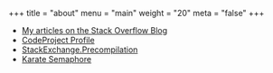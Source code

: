 +++
title = "about"
menu = "main"
weight = "20"
meta = "false"
+++

- [My articles on the Stack Overflow Blog](https://stackoverflow.blog/authors/m0sa/)
- [CodeProject Profile](https://www.codeproject.com/Members/m0sa)
- [StackExchange.Precompilation](https://github.com/StackExchange/StackExchange.Precompilation)
- [Karate Semaphore](https://archive.codeplex.com/?p=karatesemaphore)

